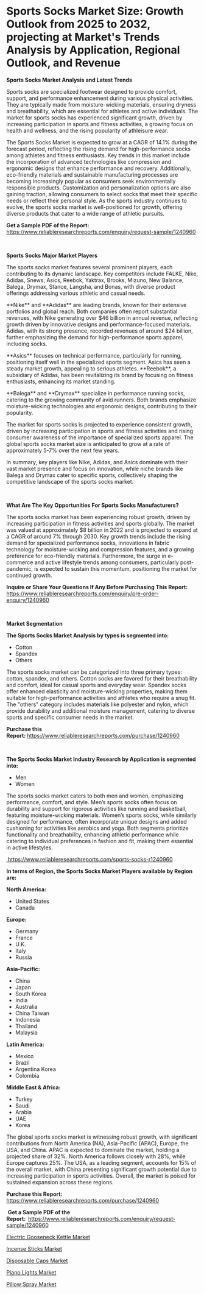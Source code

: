 <p><h1>Sports Socks Market Size: Growth Outlook from 2025 to 2032, projecting at Market's Trends Analysis by Application, Regional Outlook, and Revenue</h1></p><p><strong>Sports Socks Market Analysis and Latest Trends</strong></p>
<p><p>Sports socks are specialized footwear designed to provide comfort, support, and performance enhancement during various physical activities. They are typically made from moisture-wicking materials, ensuring dryness and breathability, which are essential for athletes and active individuals. The market for sports socks has experienced significant growth, driven by increasing participation in sports and fitness activities, a growing focus on health and wellness, and the rising popularity of athleisure wear.</p><p>The Sports Socks Market is expected to grow at a CAGR of 14.1% during the forecast period, reflecting the rising demand for high-performance socks among athletes and fitness enthusiasts. Key trends in this market include the incorporation of advanced technologies like compression and ergonomic designs that enhance performance and recovery. Additionally, eco-friendly materials and sustainable manufacturing processes are becoming increasingly popular as consumers seek environmentally responsible products. Customization and personalization options are also gaining traction, allowing consumers to select socks that meet their specific needs or reflect their personal style. As the sports industry continues to evolve, the sports socks market is well-positioned for growth, offering diverse products that cater to a wide range of athletic pursuits.</p></p>
<p><strong>Get a Sample PDF of the Report:&nbsp;</strong> <a href="https://www.reliableresearchreports.com/enquiry/request-sample/1240960?utm_campaign=28&utm_medium=2&utm_source=Github&utm_content=ia&utm_term=04042025&utm_id=sports-socks">https://www.reliableresearchreports.com/enquiry/request-sample/1240960</a></p>
<p>&nbsp;</p>
<p><strong>Sports Socks Major Market Players</strong></p>
<p><p>The sports socks market features several prominent players, each contributing to its dynamic landscape. Key competitors include FALKE, Nike, Adidas, Snews, Asics, Reebok, Yaktrax, Brooks, Mizuno, New Balance, Balega, Drymax, Stance, Langsha, and Bonas, with diverse product offerings addressing various athletic and casual needs.</p><p>**Nike** and **Adidas** are leading brands, known for their extensive portfolios and global reach. Both companies often report substantial revenues, with Nike generating over $46 billion in annual revenue, reflecting growth driven by innovative designs and performance-focused materials. Adidas, with its strong presence, recorded revenues of around $24 billion, further emphasizing the demand for high-performance sports apparel, including socks.</p><p>**Asics** focuses on technical performance, particularly for running, positioning itself well in the specialized sports segment. Asics has seen a steady market growth, appealing to serious athletes. **Reebok**, a subsidiary of Adidas, has been revitalizing its brand by focusing on fitness enthusiasts, enhancing its market standing.</p><p>**Balega** and **Drymax** specialize in performance running socks, catering to the growing community of avid runners. Both brands emphasize moisture-wicking technologies and ergonomic designs, contributing to their popularity. </p><p>The market for sports socks is projected to experience consistent growth, driven by increasing participation in sports and fitness activities and rising consumer awareness of the importance of specialized sports apparel. The global sports socks market size is anticipated to grow at a rate of approximately 5-7% over the next few years.</p><p>In summary, key players like Nike, Adidas, and Asics dominate with their vast market presence and focus on innovation, while niche brands like Balega and Drymax cater to specific sports, collectively shaping the competitive landscape of the sports socks market.</p></p>
<p>&nbsp;</p>
<p><strong>What Are The Key Opportunities For Sports Socks Manufacturers?</strong></p>
<p><p>The sports socks market has been experiencing robust growth, driven by increasing participation in fitness activities and sports globally. The market was valued at approximately $8 billion in 2022 and is projected to expand at a CAGR of around 7% through 2030. Key growth trends include the rising demand for specialized performance socks, innovations in fabric technology for moisture-wicking and compression features, and a growing preference for eco-friendly materials. Furthermore, the surge in e-commerce and active lifestyle trends among consumers, particularly post-pandemic, is expected to sustain this momentum, positioning the market for continued growth.</p></p>
<p><strong>Inquire or Share Your Questions If Any Before Purchasing This Report:</strong> <a href="https://www.reliableresearchreports.com/enquiry/pre-order-enquiry/1240960?utm_campaign=28&utm_medium=2&utm_source=Github&utm_content=ia&utm_term=04042025&utm_id=sports-socks">https://www.reliableresearchreports.com/enquiry/pre-order-enquiry/1240960</a></p>
<p>&nbsp;</p>
<p><strong>Market Segmentation</strong></p>
<p><strong>The Sports Socks Market Analysis by types is segmented into:</strong></p>
<p><ul><li>Cotton</li><li>Spandex</li><li>Others</li></ul></p>
<p><p>The sports socks market can be categorized into three primary types: cotton, spandex, and others. Cotton socks are favored for their breathability and comfort, ideal for casual sports and everyday wear. Spandex socks offer enhanced elasticity and moisture-wicking properties, making them suitable for high-performance activities and athletes who require a snug fit. The "others" category includes materials like polyester and nylon, which provide durability and additional moisture management, catering to diverse sports and specific consumer needs in the market.</p></p>
<p><strong>Purchase this Report:&nbsp;</strong><a href="https://www.reliableresearchreports.com/purchase/1240960?utm_campaign=28&utm_medium=2&utm_source=Github&utm_content=ia&utm_term=04042025&utm_id=sports-socks">https://www.reliableresearchreports.com/purchase/1240960</a></p>
<p>&nbsp;</p>
<p><strong>The Sports Socks Market Industry Research by Application is segmented into:</strong></p>
<p><ul><li>Men</li><li>Women</li></ul></p>
<p><p>The sports socks market caters to both men and women, emphasizing performance, comfort, and style. Men’s sports socks often focus on durability and support for rigorous activities like running and basketball, featuring moisture-wicking materials. Women’s sports socks, while similarly designed for performance, often incorporate unique designs and added cushioning for activities like aerobics and yoga. Both segments prioritize functionality and breathability, enhancing athletic performance while catering to individual preferences in fashion and fit, making them essential in active lifestyles.</p></p>
<p><a href="https://www.reliableresearchreports.com/sports-socks-r1240960?utm_campaign=28&utm_medium=2&utm_source=Github&utm_content=ia&utm_term=04042025&utm_id=sports-socks">&nbsp;https://www.reliableresearchreports.com/sports-socks-r1240960</a></p>
<p><strong>In terms of Region, the Sports Socks Market Players available by Region are:</strong></p>
<p>
    <p> <strong> North America: </strong>
        <ul>
            <li>United States</li>
            <li>Canada</li>
        </ul>
        </p> 
    <p> <strong> Europe: </strong>
        <ul>
            <li>Germany</li>
            <li>France</li>
            <li>U.K.</li>
            <li>Italy</li>
            <li>Russia</li>
        </ul>
        </p> 
    <p> <strong> Asia-Pacific: </strong>
        <ul>
            <li>China</li>
            <li>Japan</li>
            <li>South Korea</li>
            <li>India</li>
            <li>Australia</li>
            <li>China Taiwan</li>
            <li>Indonesia</li>
            <li>Thailand</li>
            <li>Malaysia</li>
        </ul>
        </p> 
    <p> <strong> Latin America: </strong>
        <ul>
            <li>Mexico</li>
            <li>Brazil</li>
            <li>Argentina Korea</li>
            <li>Colombia</li>
        </ul>
        </p> 
    <p> <strong> Middle East & Africa: </strong>
        <ul>
            <li>Turkey</li>
            <li>Saudi</li>
            <li>Arabia</li>
            <li>UAE</li>
            <li>Korea</li>
        </ul>
    </p>
    </p>
<p><p>The global sports socks market is witnessing robust growth, with significant contributions from North America (NA), Asia-Pacific (APAC), Europe, the USA, and China. APAC is expected to dominate the market, holding a projected share of 32%. North America follows closely with 28%, while Europe captures 25%. The USA, as a leading segment, accounts for 15% of the overall market, with China presenting significant growth potential due to increasing participation in sports activities. Overall, the market is poised for sustained expansion across these regions.</p></p>
<p><strong>Purchase this Report: </strong><a href="https://www.reliableresearchreports.com/purchase/1240960?utm_campaign=28&utm_medium=2&utm_source=Github&utm_content=ia&utm_term=04042025&utm_id=sports-socks">https://www.reliableresearchreports.com/purchase/1240960</a></p>
<p>&nbsp;<strong>Get a Sample PDF of the Report:&nbsp;&nbsp;</strong><a href="https://www.reliableresearchreports.com/enquiry/request-sample/1240960?utm_campaign=28&utm_medium=2&utm_source=Github&utm_content=ia&utm_term=04042025&utm_id=sports-socks">https://www.reliableresearchreports.com/enquiry/request-sample/1240960</a></p>
<p><strong></strong></p>
<p><p><a href="https://github.com/dibesnayee/Market-Research-Report-List-1/blob/main/electric-gooseneck-kettle-market.md?utm_campaign=28&utm_medium=2&utm_source=Github&utm_content=ia&utm_term=04042025&utm_id=sports-socks">Electric Gooseneck Kettle Market</a></p><p><a href="https://github.com/duzcupetriv/Market-Research-Report-List-1/blob/main/incense-sticks-market.md?utm_campaign=28&utm_medium=2&utm_source=Github&utm_content=ia&utm_term=04042025&utm_id=sports-socks">Incense Sticks Market</a></p><p><a href="https://github.com/abexjeliti/Market-Research-Report-List-1/blob/main/disposable-caps-market.md?utm_campaign=28&utm_medium=2&utm_source=Github&utm_content=ia&utm_term=04042025&utm_id=sports-socks">Disposable Caps Market</a></p><p><a href="https://github.com/rreynagjysma65/Market-Research-Report-List-1/blob/main/piano-lights-market.md?utm_campaign=28&utm_medium=2&utm_source=Github&utm_content=ia&utm_term=04042025&utm_id=sports-socks">Piano Lights Market</a></p><p><a href="https://github.com/hervedeidadw/Market-Research-Report-List-1/blob/main/pillow-spray-market.md?utm_campaign=28&utm_medium=2&utm_source=Github&utm_content=ia&utm_term=04042025&utm_id=sports-socks">Pillow Spray Market</a></p></p>